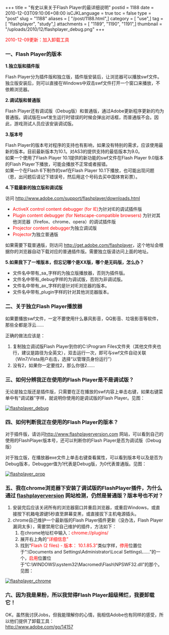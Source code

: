 +++
title = "有史以来关于Flash Player的最详细说明"
postid = 1188
date = 2010-12-03T09:10:06+08:00
isCJKLanguage = true
toc = false
type = "post"
slug = "1188"
aliases = [ "/post/1188.html",]
category = [ "use",]
tag = [ "flashplayer", "study",]
attachments = [ "1189", "1190", "1191",]
thumbnail = "/uploads/2010/12/flashplayer_debug.png"
+++


<span style="color:red;">2010-12-09更新：加入卸载工具</span>


### **一、Flash Player的版本**

**1.独立版和插件版**

 Flash
Player分为插件版和独立版，插件版安装后，让浏览器可以播放swf文件。独立版安装后，则可以直接在Windows中双击swf文件打开一个窗口来播放，不依赖浏览器。

**2.调试版和普通版**

 Flash
Player还有调试版（Debug版）和普通版，通过Adobe更新程序更新的均为普通版。调试版在swf发生运行时错误的时候会弹出对话框，而普通版不会。因此，游戏测试人员应该安装调试版。

**3.版本号**

 Flash
Player的版本号对程序的支持也有影响，如果没有特别的需求，应该使用最新的版本。目前最新版本为10.1。对AS3的提供支持的最低版本为9.0。  
如果一个使用了Flash Player 10.1提供的新功能的swf文件在Flash Player
9.0版本的Flash Player下播放，可能会播放不正常或者报错。  
如果一个在Flash 6下制作的swf在Flash Player
10.1下播放，也可能出现问题（恩，出问题后请记下错误号，然后用这个号码去买中国体育彩票）。<!--more-->

**4.下载最新的独立版和调试版**

访问 <http://www.adobe.com/support/flashplayer/downloads.html>

-   <span style="color: #ff0000;">ActiveX control content debugger (for
    IE)</span>为针对IE的调试插件版
-   <span style="color: #ff0000;">Plugin content debugger (for
    Netscape-compatible browsers)</span>
    为针对其他浏览器（firefox、chrome、opera）的调试插件版
-   <span style="color: #ff0000;">Projector content
    debugger</span>为独立调试版
-   <span style="color: #ff0000;">Projector</span>为独立普通版

如果需要下载普通版，则访问
<http://get.adobe.com/flashplayer>，这个地址会根据你的浏览器自动下载对应的普通插件版。需要独立版请访问上面的地址。

**5.如果我下了一堆版本，但忘记哪个是XX版，哪个是无码版，怎么办？**

-   文件名中带有\_sa\_字样的为独立版播放器，否则为插件版。
-   文件名中带有\_debug字样的为调试版，否则为非调试版。
-   文件名中带有\_ax\_字样的是针对IE浏览器的版本。
-   文件名中带有\_plugin字样的针对其他浏览器版本。

### **二、关于独立Flash Player播放器**

如果要播放swf文件，一定不要使用什么暴风影音，QQ影音、垃圾影音等软件，那些全都是浮云……

正确的做法应该是：

1.  复制独立调试版Flash Player到你的C:\\Program
    Files文件夹（其他文件夹也行，建议是路径为全英文），双击运行一次，即可与swf文件自动关联（Win7/Vista用户右击，选择“以管理员身份运行”）
2.  没有2，如果你一定要找2，那么你很2……

### **三、如何分辨我正在使用的Flash Player是不是调试版？**

无论是独立版还是插件版，只需要在正在播放的swf内容上单击右键，如果右键菜单中有“调试器”字样，就说明你使用的是调试版的Flash
Player。见图：

[![](/uploads/2010/12/flashplayer_debug.png "flashplayer_debug")](/uploads/2010/12/flashplayer_debug.png)

### **四、如何判断我正在使用的Flash Player的版本？**

对于插件版，请访问<http://www.flashplayerversion.com>
网站，可以看到自己的使用的FlashPlayer版本号，还可以判断你的Flash
Player是否为调试版（Debug版）

对于独立版，在播放器exe文件上单击右键查看属性，可以看到版本号以及是否为Debug版本，Debugger值为1代表是Debug版，为0代表普通版。见图：

[![](/uploads/2010/12/flashplayer_prop.png "flashplayer_prop")](/uploads/2010/12/flashplayer_prop.png)

### **五、我在chrome浏览器下安装了调试版的FlashPlayer插件，为什么通过 [flashplayerversion](http://www.flashplayerversion.com) 网站检测，仍然是普通版？版本号也不对？**

1.  安装完后应该关闭所有的浏览器窗口并重启浏览器，或重启Windows，或直接按下机箱电源键5秒直至屏幕变黑，或直接拔下主机电源插头。
2.  chrome自己维护一个最新版的Flash Player插件更新（没办法，Flash
    Player漏洞太多），需要禁用它自己维护的插件，方法如下：  
    1) 在chrome地址栏中输入：<span
    style="color: #ff0000;">chrome://plugins/</span>  
    2) 展开右上角的<span style="color: #ff0000;">“详细信息”</span>  
    3) 找到“<span style="color: #ff0000;">Flash (2 files) - 版本：
    10.1.85.3”</span>类似字样，<span
    style="color: #ff0000;">停用</span>位置位于“:\\Documents and
    Settings\\Administrator\\Local Settings\\......”的一个，<span
    style="color: #ff0000;">启用</span>位置位于“C:\\WINDOWS\\system32\\Macromed\\Flash\\NPSWF32.dll”的那个。见图：

[![](/uploads/2010/12/flashplayer_chrome.png "flashplayer_chrome")](/uploads/2010/12/flashplayer_chrome.png)

### <strong>六、因为我是果粉，所以我觉得Flash Player超级稀烂，我要卸载它！

</strong>  

OK，虽然我讨厌Jobs，但我能理解你的心情，我相信Adobe也有同样的感受，所以他们提供了卸载工具：  
<http://www.adobe.com/go/14157>

